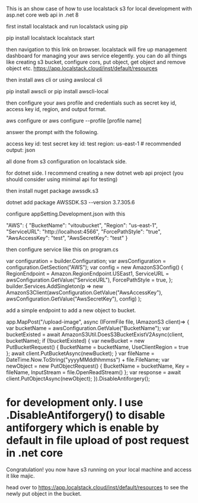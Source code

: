 This is an show case of how to use localstack s3 for local development with asp.net core web api in .net 8

first install localstack and run localstack using pip

pip install localstack
localstack start

then navigation to this link on browser. localstack will fire up management dashboard for managing your aws service elegently. you can do all things like creating s3 bucket, configure cors, put object, get object and remove object etc.
https://app.localstack.cloud/inst/default/resources

then install aws cli or using awslocal cli

pip install awscli
or
pip install awscli-local

then configure your aws profile and credentials such as secret key id, access key id, region, and output format.

aws configure
or
aws configure --profile [profile name]

answer the prompt with the following.

access key id: test
secret key id: test
region: us-east-1 # recommended
output: json

all done from s3 configuration on localstack side.

for dotnet side. I recommend creating a new dotnet web api project (you should consider using minimal api for testing)

then install nuget package awssdk.s3

dotnet add package AWSSDK.S3 --version 3.7.305.6

configure appSetting.Development.json with this

"AWS": {
    "BucketName": "vitoubucket",
    "Region": "us-east-1",
    "ServiceURL": "http://localhost:4566",
    "ForcePathStyle": "true",
    "AwsAccessKey": "test",
    "AwsSecretKey": "test"
}

then configure service like this on program.cs

var configuration = builder.Configuration;
var awsConfiguration = configuration.GetSection("AWS");
var config = new AmazonS3Config()
{
    RegionEndpoint = Amazon.RegionEndpoint.USEast1,
    ServiceURL = awsConfiguration.GetValue<string>("ServiceURL"),
    ForcePathStyle = true,
};
builder.Services.AddSingleton<IAmazonS3>(p =>
    new AmazonS3Client(awsConfiguration.GetValue<string>("AwsAccessKey"), awsConfiguration.GetValue<string>("AwsSecretKey"), config)
);

add a simple endpoint to add a new object to bucket.

app.MapPost("/upload-image", async (IFormFile file, IAmazonS3 client)=> {
    var bucketName = awsConfiguration.GetValue<string>("BucketName");
    var bucketExisted = await AmazonS3Util.DoesS3BucketExistV2Async(client, bucketName);
    if (!bucketExisted) {
        var newBucket = new PutBucketRequest()
        {
            BucketName = bucketName,
            UseClientRegion = true
        };
        await client.PutBucketAsync(newBucket);
    }
    var fileName = DateTime.Now.ToString("yyyyMMddhhmmss") + file.FileName;
    var newObject = new PutObjectRequest()
    {
        BucketName = bucketName,
        Key = fileName,
        InputStream = file.OpenReadStream()
    };
    var response = await client.PutObjectAsync(newObject);
}).DisableAntiforgery();

# for development only. I use .DisableAntiforgery() to disable antiforgery which is enable by default in file upload of post request in .net core

Congratulation! you now have s3 running on your local machine and access it like majic.

head over to https://app.localstack.cloud/inst/default/resources to see the newly put object in the bucket.




